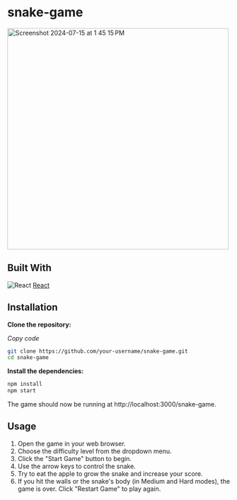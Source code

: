 # snake-game

<img width="500" alt="Screenshot 2024-07-15 at 1 45 15 PM" src="https://github.com/user-attachments/assets/bc7f5759-b2e5-4b26-88bd-94efa90af468">

## Built With
 ![React](https://img.shields.io/badge/React-20232A?style=for-the-badge&logo=react&logoColor=61DAFB) [React](https://reactjs.org/)

## Installation

**Clone the repository:**

  *Copy code*
  ```bash
  git clone https://github.com/your-username/snake-game.git
  cd snake-game
  ```
**Install the dependencies:**
  ```bash
  npm install
  npm start
  ```

The game should now be running at http://localhost:3000/snake-game.

## Usage

  1. Open the game in your web browser.
  2. Choose the difficulty level from the dropdown menu.
  3. Click the "Start Game" button to begin.
  4. Use the arrow keys to control the snake.
  5. Try to eat the apple to grow the snake and increase your score.
  6. If you hit the walls or the snake's body (in Medium and Hard modes), the game is over. Click "Restart Game" to play again.
